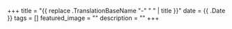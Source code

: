 +++
title =  "{{ replace .TranslationBaseName "-" " " | title }}"
date = {{ .Date }}
tags = []
featured_image = ""
description = ""
+++




